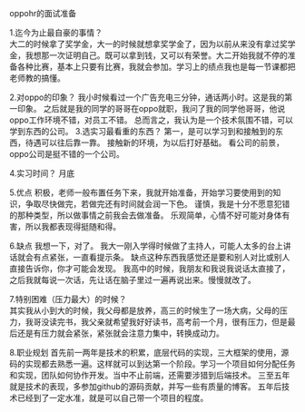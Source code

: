 oppohr的面试准备

1.迄今为止最自豪的事情？   
大二的时候拿了奖学金，大一的时候就想拿奖学金了，因为以前从来没有拿过奖学金，我想那一次证明自己。既可以拿到钱，又可以有荣誉。大二开始我就不停的准备各种比赛，基本上只要有比赛，我就会参加。学习上的绩点我也是每一节课都把老师教的搞懂。

2.对oppo的印象？
我小时候看过一个广告充电三分钟，通话两小时。这是我的第一印象。
之后就是我的同学的哥哥在oppo就职，我问了我的同学他哥哥，他说oppo工作环境不错，对员工不错。
总而言之，我认为是一个技术氛围不错，可以学到东西的公司。
3.选实习最看重的东西？
第一，是可以学习到和接触到的东西，待遇可以往后靠一靠。
接触新的环境，为以后打好基础。
看公司的前景，oppo公司是挺不错的一个公司。

4.实习时间？
月底

5.优点
积极，老师一般布置任务下来，我就开始准备，开始学习要使用到的知识，争取尽快做完，若做完还有时间就会润一下色。
谨慎，我是十分不愿意犯错的那种类型，所以做事情之前我会去做准备。
乐观简单，心情不好可能对身体有害，所以我都表现得挺随和得。

6.缺点
我想一下，对了。
我大一刚入学得时候做了主持人，可能人太多的台上讲话就会有点紧张，一直看提示条。
缺点这种东西我感觉还是要和别人对比或别人直接告诉你，你才可能会发现。
我高中的时候，我朋友和我说我说话太直接了，之后我就每说一次话，先让话在脑子里过一遍再说出来。慢慢就改了。

7.特别困难（压力最大）的时候？   
其实我从小到大的时候，我父母都是放养，高三的时候生了一场大病，父母的压力，我哥没读完书，我父亲就希望我好好读书，高考前一个月，很有压力，但是最后还是有压力就会紧张，紧张就会注意力集中，转换成动力。  

8.职业规划
首先前一两年是技术的积累，底层代码的实现，三大框架的使用，源码的实现都去熟悉一遍。这样就可以到达第一个阶段。学习一个项目如何分配任务和实现，团队如何协作开发。当中不止前端，还需要涉猎到后端技术。
三至五年就是技术的表现，多参加github的源码贡献，并写一些有质量的博客。
五年后技术已经到了一定水准，就是可以自己带一个项目的程度。

